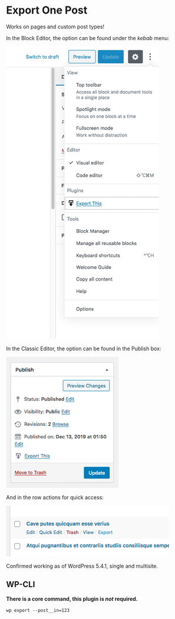 # Export One Post

Works on pages and custom post types!

In the Block Editor, the option can be found under the *kebab* menu:

![In the Block Editor](readme-assets/block-editor.png)

In the Classic Editor, the option can be found in the Publish box:

![In the Classic Editor](readme-assets/classic-editor.png)

And in the row actions for quick access:

![Row actioln](readme-assets/row-action.png)


Confirmed working as of WordPress 5.4.1, single and multisite. 

## WP-CLI

**There is a core command, this plugin is *not* required.**

```
wp export --post__in=123
```